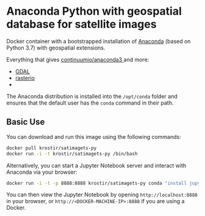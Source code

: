 # Anaconda Python with geospatial database for satellite images

Docker container with a bootstrapped installation of [Anaconda](http://continuum.io/downloads) (based on Python 3.7) with geospatial extensions.

Everything that gives [continuumio/anaconda3
](https://hub.docker.com/r/continuumio/anaconda3) and more:

* [GDAL](http://www.gdal.org/)
* [rasterio](https://mapbox.github.io/rasterio/)
* 
The Anaconda distribution is installed into the `/opt/conda` folder and ensures that the default user has the `conda` command in their path.


## Basic Use

You can download and run this image using the following commands:

```bash
docker pull krostir/satimagets-py
docker run -i -t krostir/satimagets-py /bin/bash
```

Alternatively, you can start a Jupyter Notebook server and interact with Anaconda via your browser:

```bash
docker run -i -t -p 8888:8888 krostir/satimagets-py conda "install jupyter -y --quiet && mkdir /opt/notebooks && /opt/conda/bin/jupyter notebook --notebook-dir=/opt/notebooks --ip='0.0.0.0' --port=8888 --no-browser"
```

You can then view the Jupyter Notebook by opening `http://localhost:8888` in your browser, or `http://<DOCKER-MACHINE-IP>:8888` if you are using a Docker.
